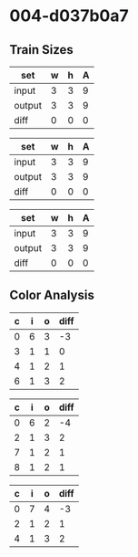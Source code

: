 # 004-d037b0a7
## Train Sizes

|set|w|h|A|
|---|---|---|---|
|input|3|3|9|
|output|3|3|9|
|diff|0|0|0|


|set|w|h|A|
|---|---|---|---|
|input|3|3|9|
|output|3|3|9|
|diff|0|0|0|


|set|w|h|A|
|---|---|---|---|
|input|3|3|9|
|output|3|3|9|
|diff|0|0|0|


## Color Analysis

|c|i|o|diff|
|---|---|---|---|
|0|6|3|-3|
|3|1|1|0|
|4|1|2|1|
|6|1|3|2|


|c|i|o|diff|
|---|---|---|---|
|0|6|2|-4|
|2|1|3|2|
|7|1|2|1|
|8|1|2|1|


|c|i|o|diff|
|---|---|---|---|
|0|7|4|-3|
|2|1|2|1|
|4|1|3|2|

